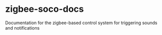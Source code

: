 # zigbee-soco-docs
Documentation for the zigbee-based control system for triggering sounds and notifications
